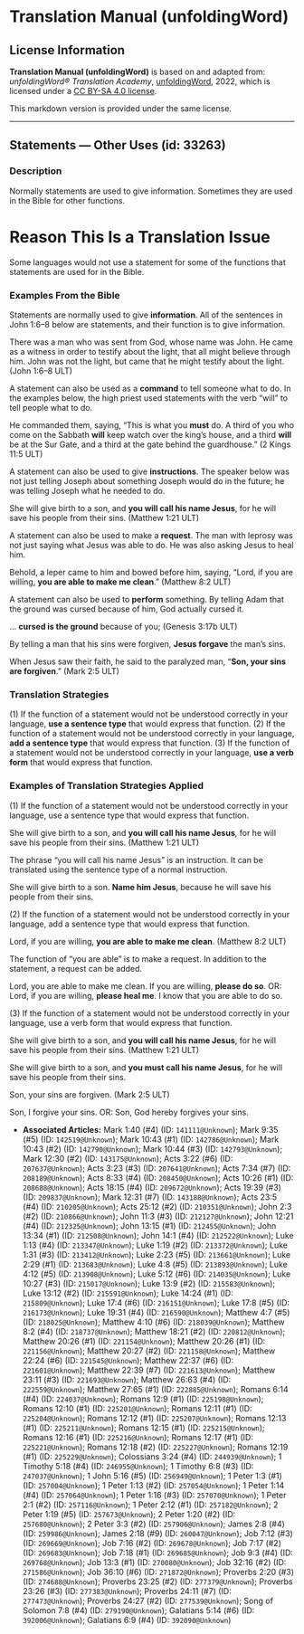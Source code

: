 # Translation Manual (unfoldingWord)

## License Information

**Translation Manual (unfoldingWord)** is based on and adapted from: _unfoldingWord® Translation Academy_, [unfoldingWord](https://unfoldingword.org/utw), 2022, which is licensed under a [CC BY-SA 4.0 license](https://creativecommons.org/licenses/by-sa/4.0/legalcode.en).

This markdown version is provided under the same license.



--------------------------------

## Statements — Other Uses (id: 33263)

### Description

Normally statements are used to give information. Sometimes they are used in the Bible for other functions.

Reason This Is a Translation Issue
==================================

Some languages would not use a statement for some of the functions that statements are used for in the Bible.

### Examples From the Bible

Statements are normally used to give **information**. All of the sentences in John 1:6–8 below are statements, and their function is to give information.

There was a man who was sent from God, whose name was John. He came as a witness in order to testify about the light, that all might believe through him. John was not the light, but came that he might testify about the light. (John 1:6–8 ULT)

A statement can also be used as a **command** to tell someone what to do. In the examples below, the high priest used statements with the verb “will” to tell people what to do.

He commanded them, saying, “This is what you **must** do. A third of you who come on the Sabbath **will** keep watch over the king’s house, and a third **will** be at the Sur Gate, and a third at the gate behind the guardhouse.” (2 Kings 11:5 ULT)

A statement can also be used to give **instructions**. The speaker below was not just telling Joseph about something Joseph would do in the future; he was telling Joseph what he needed to do.

She will give birth to a son, and **you will call his name Jesus**, for he will save his people from their sins. (Matthew 1:21 ULT)

A statement can also be used to make a **request**. The man with leprosy was not just saying what Jesus was able to do. He was also asking Jesus to heal him.

Behold, a leper came to him and bowed before him, saying, “Lord, if you are willing, **you are able to make me clean**.” (Matthew 8:2 ULT)

A statement can also be used to **perform** something. By telling Adam that the ground was cursed because of him, God actually cursed it.

… **cursed is the ground** because of you; (Genesis 3:17b ULT)

By telling a man that his sins were forgiven, **Jesus forgave** the man’s sins.

When Jesus saw their faith, he said to the paralyzed man, “**Son, your sins are forgiven**.” (Mark 2:5 ULT)

### Translation Strategies

(1\) If the function of a statement would not be understood correctly in your language, **use a sentence type** that would express that function. (2\) If the function of a statement would not be understood correctly in your language, **add a sentence type** that would express that function. (3\) If the function of a statement would not be understood correctly in your language, **use a verb form** that would express that function.

### Examples of Translation Strategies Applied

(1\) If the function of a statement would not be understood correctly in your language, use a sentence type that would express that function.

She will give birth to a son, and **you will call his name Jesus**, for he will save his people from their sins. (Matthew 1:21 ULT)

The phrase “you will call his name Jesus” is an instruction. It can be translated using the sentence type of a normal instruction.

She will give birth to a son. **Name him Jesus**, because he will save his people from their sins.

(2\) If the function of a statement would not be understood correctly in your language, add a sentence type that would express that function.

Lord, if you are willing, **you are able to make me clean**. (Matthew 8:2 ULT)

The function of “you are able” is to make a request. In addition to the statement, a request can be added.

Lord, you are able to make me clean. If you are willing, **please do so**. OR: Lord, if you are willing, **please heal me**. I know that you are able to do so.

(3\) If the function of a statement would not be understood correctly in your language, use a verb form that would express that function.

She will give birth to a son, and **you will call his name Jesus**, for he will save his people from their sins. (Matthew 1:21 ULT)

She will give birth to a son, and **you must call his name Jesus**, for he will save his people from their sins.

Son, your sins are forgiven. (Mark 2:5 ULT)

Son, I forgive your sins. OR: Son, God hereby forgives your sins.

* **Associated Articles:** Mark 1:40 (#4) (ID: `141111@Unknown`); Mark 9:35 (#5) (ID: `142519@Unknown`); Mark 10:43 (#1) (ID: `142786@Unknown`); Mark 10:43 (#2) (ID: `142790@Unknown`); Mark 10:44 (#3) (ID: `142793@Unknown`); Mark 12:30 (#2) (ID: `143175@Unknown`); Acts 3:22 (#6) (ID: `207637@Unknown`); Acts 3:23 (#3) (ID: `207641@Unknown`); Acts 7:34 (#7) (ID: `208189@Unknown`); Acts 8:33 (#4) (ID: `208450@Unknown`); Acts 10:26 (#1) (ID: `208688@Unknown`); Acts 18:15 (#4) (ID: `209672@Unknown`); Acts 19:39 (#3) (ID: `209837@Unknown`); Mark 12:31 (#7) (ID: `143188@Unknown`); Acts 23:5 (#4) (ID: `210205@Unknown`); Acts 25:12 (#2) (ID: `210351@Unknown`); John 2:3 (#2) (ID: `210866@Unknown`); John 11:3 (#3) (ID: `212127@Unknown`); John 12:21 (#4) (ID: `212325@Unknown`); John 13:15 (#1) (ID: `212455@Unknown`); John 13:34 (#1) (ID: `212508@Unknown`); John 14:1 (#4) (ID: `212522@Unknown`); Luke 1:13 (#4) (ID: `213347@Unknown`); Luke 1:19 (#2) (ID: `213372@Unknown`); Luke 1:31 (#3) (ID: `213412@Unknown`); Luke 2:23 (#5) (ID: `213661@Unknown`); Luke 2:29 (#1) (ID: `213683@Unknown`); Luke 4:8 (#5) (ID: `213893@Unknown`); Luke 4:12 (#5) (ID: `213908@Unknown`); Luke 5:12 (#6) (ID: `214035@Unknown`); Luke 10:27 (#3) (ID: `215017@Unknown`); Luke 13:9 (#2) (ID: `215583@Unknown`); Luke 13:12 (#2) (ID: `215591@Unknown`); Luke 14:24 (#1) (ID: `215809@Unknown`); Luke 17:4 (#6) (ID: `216151@Unknown`); Luke 17:8 (#5) (ID: `216173@Unknown`); Luke 19:31 (#4) (ID: `216590@Unknown`); Matthew 4:7 (#5) (ID: `218025@Unknown`); Matthew 4:10 (#6) (ID: `218039@Unknown`); Matthew 8:2 (#4) (ID: `218737@Unknown`); Matthew 18:21 (#2) (ID: `220812@Unknown`); Matthew 20:26 (#1) (ID: `221154@Unknown`); Matthew 20:26 (#1) (ID: `221156@Unknown`); Matthew 20:27 (#2) (ID: `221158@Unknown`); Matthew 22:24 (#6) (ID: `221545@Unknown`); Matthew 22:37 (#6) (ID: `221601@Unknown`); Matthew 22:39 (#7) (ID: `221613@Unknown`); Matthew 23:11 (#3) (ID: `221693@Unknown`); Matthew 26:63 (#4) (ID: `222559@Unknown`); Matthew 27:65 (#1) (ID: `222885@Unknown`); Romans 6:14 (#4) (ID: `224037@Unknown`); Romans 12:9 (#1) (ID: `225198@Unknown`); Romans 12:10 (#1) (ID: `225201@Unknown`); Romans 12:11 (#1) (ID: `225204@Unknown`); Romans 12:12 (#1) (ID: `225207@Unknown`); Romans 12:13 (#1) (ID: `225211@Unknown`); Romans 12:15 (#1) (ID: `225215@Unknown`); Romans 12:16 (#1) (ID: `225216@Unknown`); Romans 12:17 (#1) (ID: `225221@Unknown`); Romans 12:18 (#2) (ID: `225227@Unknown`); Romans 12:19 (#1) (ID: `225229@Unknown`); Colossians 3:24 (#4) (ID: `244939@Unknown`); 1 Timothy 5:18 (#4) (ID: `246955@Unknown`); 1 Timothy 6:8 (#3) (ID: `247037@Unknown`); 1 John 5:16 (#5) (ID: `256949@Unknown`); 1 Peter 1:3 (#1) (ID: `257004@Unknown`); 1 Peter 1:13 (#2) (ID: `257054@Unknown`); 1 Peter 1:14 (#4) (ID: `257064@Unknown`); 1 Peter 1:16 (#3) (ID: `257070@Unknown`); 1 Peter 2:1 (#2) (ID: `257116@Unknown`); 1 Peter 2:12 (#1) (ID: `257182@Unknown`); 2 Peter 1:19 (#5) (ID: `257673@Unknown`); 2 Peter 1:20 (#2) (ID: `257680@Unknown`); 2 Peter 3:3 (#2) (ID: `257906@Unknown`); James 2:8 (#4) (ID: `259986@Unknown`); James 2:18 (#9) (ID: `260047@Unknown`); Job 7:12 (#3) (ID: `269669@Unknown`); Job 7:16 (#2) (ID: `269678@Unknown`); Job 7:17 (#2) (ID: `269683@Unknown`); Job 7:18 (#1) (ID: `269685@Unknown`); Job 9:3 (#4) (ID: `269768@Unknown`); Job 13:3 (#1) (ID: `270080@Unknown`); Job 32:16 (#2) (ID: `271586@Unknown`); Job 36:10 (#6) (ID: `271872@Unknown`); Proverbs 2:20 (#3) (ID: `274688@Unknown`); Proverbs 23:25 (#2) (ID: `277379@Unknown`); Proverbs 23:26 (#3) (ID: `277383@Unknown`); Proverbs 24:11 (#7) (ID: `277473@Unknown`); Proverbs 24:27 (#2) (ID: `277539@Unknown`); Song of Solomon 7:8 (#4) (ID: `279190@Unknown`); Galatians 5:14 (#6) (ID: `392006@Unknown`); Galatians 6:9 (#4) (ID: `392090@Unknown`)

